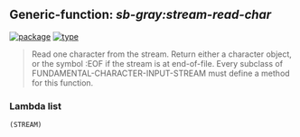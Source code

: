 ## Generic-function: ***sb-gray:stream-read-char***
[![package](https://img.shields.io/badge/Package-SB--GRAY-5f9ea0.svg?style=social&colorA=999999)](../) [![type](https://img.shields.io/badge/Type-Generic--Function-5f9ea0.svg?style=social&colorA=999999)](../#generic-function) 

> Read one character from the stream. Return either a
> character object, or the symbol :EOF if the stream is at end-of-file.
> Every subclass of FUNDAMENTAL-CHARACTER-INPUT-STREAM must define a
> method for this function.

### Lambda list
```
(STREAM)
```
